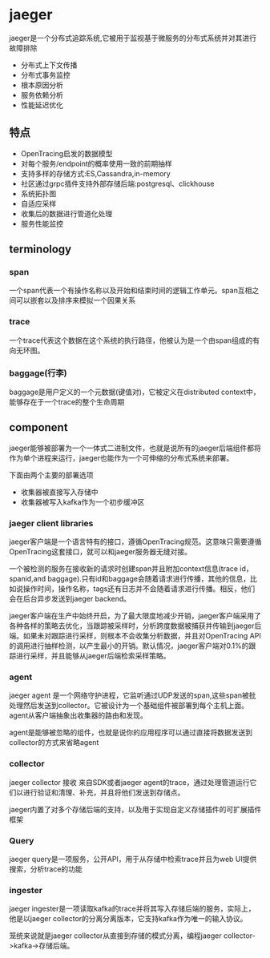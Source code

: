 # jaeger


jaeger是一个分布式追踪系统,它被用于监视基于微服务的分布式系统并对其进行故障排除

+ 分布式上下文传播
+ 分布式事务监控
+ 根本原因分析
+ 服务依赖分析
+ 性能延迟优化


## 特点

+ OpenTracing启发的数据模型
+ 对每个服务/endpoint的概率使用一致的前期抽样
+ 支持多样的存储方式:ES,Cassandra,in-memory
+ 社区通过grpc插件支持外部存储后端:postgresql、clickhouse
+ 系统拓扑图
+ 自适应采样
+ 收集后的数据进行管道化处理
+ 服务性能监控


## terminology

### span

一个span代表一个有操作名称以及开始和结束时间的逻辑工作单元。span互相之间可以嵌套以及排序来模拟一个因果关系


### trace

一个trace代表这个数据在这个系统的执行路径，他被认为是一个由span组成的有向无环图。


### baggage(行李)

baggage是用户定义的一个元数据(键值对)，它被定义在distributed context中，能够存在于一个trace的整个生命周期


## component

jaeger能够被部署为一个一体式二进制文件，也就是说所有的jaeger后端组件都将作为单个进程来运行，jaeger也能作为一个可伸缩的分布式系统来部署。

下面由两个主要的部署选项

+ 收集器被直接写入存储中
+ 收集器被写入kafka作为一个初步缓冲区


### jaeger client libraries


jaeger客户端是一个语言特有的接口，遵循OpenTracing规范。这意味只需要遵循OpenTracing这套接口，就可以和jaeger服务器无缝对接。

一个被检测的服务在接收新的请求时创建span并且附加context信息(trace id，spanid,and baggage).只有id和baggage会随着请求进行传播，其他的信息，比如说操作时间，操作名称，tags还有日志并不会随着请求进行传播。相反，他们会在后台异步发送到jaeger backend。


jaeger客户端在生产中始终开启，为了最大限度地减少开销，jaeger客户端采用了各种各样的策略去优化，当跟踪被采样时，分析跨度数据被捕获并传输到jaeger后端。如果未对跟踪进行采样，则根本不会收集分析数据，并且对OpenTracing API的调用进行抽样检测，以产生最小的开销。默认情况，jaeger客户端对0.1%的跟踪进行采样，并且能够从jaeger后端检索采样策略。


### agent

jaeger agent 是一个网络守护进程，它监听通过UDP发送的span,这些span被批处理然后发送到collector。它被设计为一个基础组件被部署到每个主机上面。agent从客户端抽象出收集器的路由和发现。

agent是能够被忽略的组件，也就是说你的应用程序可以通过直接将数据发送到collector的方式来省略agent

### collector

jaeger collector 接收 来自SDK或者jaeger agent的trace，通过处理管道运行它们以进行验证和清理、补充，并且将他们发送到存储点。

jaeger内置了对多个存储后端的支持，以及用于实现自定义存储插件的可扩展插件框架

### Query

jaeger query是一项服务，公开API，用于从存储中检索trace并且为web UI提供搜索，分析trace的功能


### ingester

jaeger ingester是一项读取kafka的trace并将其写入存储后端的服务，实际上，他是以jaeger collector的分离分离版本，它支持kafka作为唯一的输入协议。

笼统来说就是jaeger collector从直接到存储的模式分离，编程jaeger collector->kafka->存储后端。







